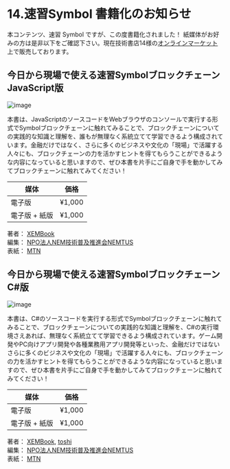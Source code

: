 # 14.速習Symbol 書籍化のお知らせ

本コンテンツ、速習 Symbol ですが、この度書籍化されました！ 紙媒体がお好みの方は是非以下をご確認下さい。現在技術書店14様の[オンラインマーケット](https://techbookfest.org/event/tbf14/market)上で販売しております。

## 今日から現場で使える速習SymbolブロックチェーンJavaScript版
![image](https://github.com/ymuichiro/quick_learning_symbol_ja/assets/47295014/568bf431-421c-46c1-9684-ce5c0d96e2e7)

本書は、JavaScriptのソースコードをWebブラウザのコンソールで実行する形式でSymbolブロックチェーンに触れてみることで、ブロックチェーンについての実践的な知識と理解を、誰もが無理なく系統立てて学習できるよう構成されています。金融だけではなく、さらに多くのビジネスや文化の「現場」で活躍する人々にも、ブロックチェーンの力を活かすヒントを得てもらうことができるような内容になっていると思いますので、ぜひ本書を片手にご自身で手を動かしてみてブロックチェーンに触れてみてください！

| 媒体        | 価格    |
| ----------- | ------ |
| 電子版       | ¥1,000 |
| 電子版 + 紙版 | ¥1,000 |

著者： [XEMBook](https://twitter.com/xembook)<br>
編集： [NPO法人NEM技術普及推進会NEMTUS](https://twitter.com/NemtusOfficial)<br>
表紙： [MTN](https://twitter.com/MTN_syndicate)<br>

## 今日から現場で使える速習SymbolブロックチェーンC#版
![image](https://github.com/ymuichiro/quick_learning_symbol_ja/assets/47295014/b6a7d04d-11a8-4b22-a6bf-56567bf9e207)

本書は、C#のソースコードを実行する形式でSymbolブロックチェーンに触れてみることで、ブロックチェーンについての実践的な知識と理解を、C#の実行環境さえあれば、無理なく系統立てて学習できるよう構成されています。ゲーム開発やPC向けアプリ開発や各種業務用アプリ開発等といった、金融だけではないさらに多くのビジネスや文化の「現場」で活躍する人々にも、ブロックチェーンの力を活かすヒントを得てもらうことができるような内容になっていると思いますので、ぜひ本書を片手にご自身で手を動かしてみてブロックチェーンに触れてみてください！

| 媒体        | 価格    |
| ----------- | ------ |
| 電子版       | ¥1,000 |
| 電子版 + 紙版 | ¥1,000 |

著者： [XEMBook](https://twitter.com/xembook), [toshi](https://twitter.com/toshiya_ma)<br>
編集： [NPO法人NEM技術普及推進会NEMTUS](https://twitter.com/NemtusOfficial)<br>
表紙： [MTN](https://twitter.com/MTN_syndicate)<br>
